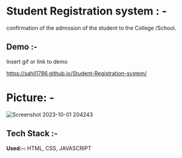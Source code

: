 
# Student Registration system : -

 confirmation of the admission of the student to the College /School. 

## Demo :-

Insert gif or link to demo

https://sahil1786.github.io/Student-Registration-system/

# Picture: -

![Screenshot 2023-10-01 204243](https://github.com/Sahil1786/Student-Registration-system/assets/111786720/76680cee-8d9d-4309-b495-2a119aec0196)


## Tech Stack :-

**Used:-:** HTML, CSS, JAVASCRIPT


